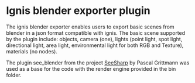 # Ignis blender exporter plugin

The ignis blender exporter enables users to export basic scenes from blender in a json format compatible with ignis.
The basic scene supported by the plugin include: objects, camera (one), lights (point light, spot light, directional light, area light, environmental light for both RGB and Texture), materials (no nodes).

The plugin see_blender from the project [SeeSharp](https://github.com/pgrit/SeeSharp) by Pascal Grittmann was used as a base for the code with the render engine provided in the bin folder.